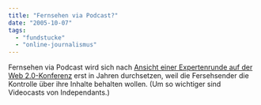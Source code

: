 ```yaml
---
title: "Fernsehen via Podcast?"
date: "2005-10-07"
tags: 
  - "fundstucke"
  - "online-journalismus"
---
```


Fernsehen via Podcast wird sich nach [Ansicht einer Expertenrunde auf der Web 2.0-Konferenz](http://news.com.com/iTunes+for+video+Dont+hold+your+breath/2100-1026_3-5890592.html?tag=nefd.top) erst in Jahren durchsetzen, weil die Fersehsender die Kontrolle über ihre Inhalte behalten wollen. (Um so wichtiger sind Videocasts von Independants.)
